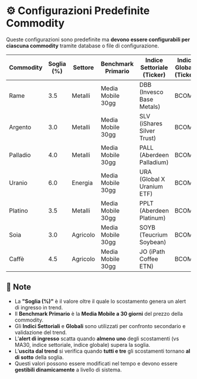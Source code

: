 # ⚙️ Configurazioni Predefinite Commodity

Queste configurazioni sono predefinite ma **devono essere configurabili per ciascuna commodity** tramite database o file di configurazione.

| Commodity | Soglia (%) | Settore    | Benchmark Primario | Indice Settoriale (Ticker) | Indice Globale (Ticker) |
|-----------|------------|------------|---------------------|-----------------------------|--------------------------|
| Rame      | 3.5        | Metalli    | Media Mobile 30gg   | DBB (Invesco Base Metals)   | BCOM                     |
| Argento   | 3.0        | Metalli    | Media Mobile 30gg   | SLV (iShares Silver Trust)  | BCOM                     |
| Palladio  | 4.0        | Metalli    | Media Mobile 30gg   | PALL (Aberdeen Palladium)   | BCOM                     |
| Uranio    | 6.0        | Energia    | Media Mobile 30gg   | URA (Global X Uranium ETF)  | BCOM                     |
| Platino   | 3.5        | Metalli    | Media Mobile 30gg   | PPLT (Aberdeen Platinum)    | BCOM                     |
| Soia      | 3.0        | Agricolo   | Media Mobile 30gg   | SOYB (Teucrium Soybean)     | BCOM                     |
| Caffè     | 4.5        | Agricolo   | Media Mobile 30gg   | JO (iPath Coffee ETN)       | BCOM                     |

## 📌 Note

- La **"Soglia (%)"** è il valore oltre il quale lo scostamento genera un alert di ingresso in trend.
- Il **Benchmark Primario** è la **Media Mobile a 30 giorni** del prezzo della commodity.
- Gli **Indici Settoriali** e **Globali** sono utilizzati per confronto secondario e validazione del trend.
- L’**alert di ingresso** scatta quando **almeno uno** degli scostamenti (vs MA30, indice settoriale, indice globale) supera la soglia.
- L’**uscita dal trend** si verifica quando **tutti e tre** gli scostamenti tornano **al di sotto** della soglia.
- Questi valori possono essere modificati nel tempo e devono essere **gestibili dinamicamente** a livello di sistema.